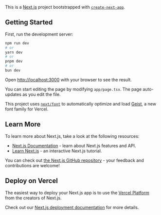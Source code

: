 This is a [Next.js](https://nextjs.org) project bootstrapped with [`create-next-app`](https://nextjs.org/docs/app/api-reference/cli/create-next-app).

## Getting Started

First, run the development server:

```bash
npm run dev
# or
yarn dev
# or
pnpm dev
# or
bun dev
```

Open [http://localhost:3000](http://localhost:3000) with your browser to see the result.

You can start editing the page by modifying `app/page.tsx`. The page auto-updates as you edit the file.

This project uses [`next/font`](https://nextjs.org/docs/app/building-your-application/optimizing/fonts) to automatically optimize and load [Geist](https://vercel.com/font), a new font family for Vercel.

## Learn More

To learn more about Next.js, take a look at the following resources:

- [Next.js Documentation](https://nextjs.org/docs) - learn about Next.js features and API.
- [Learn Next.js](https://nextjs.org/learn) - an interactive Next.js tutorial.

You can check out [the Next.js GitHub repository](https://github.com/vercel/next.js) - your feedback and contributions are welcome!

## Deploy on Vercel

The easiest way to deploy your Next.js app is to use the [Vercel Platform](https://vercel.com/new?utm_medium=default-template&filter=next.js&utm_source=create-next-app&utm_campaign=create-next-app-readme) from the creators of Next.js.

Check out our [Next.js deployment documentation](https://nextjs.org/docs/app/building-your-application/deploying) for more details.

<!-- # AntAuth

A modern authentication system built with **React**, **Ant Design**, and a **fake backend** (Next.js API routes). This project demonstrates a login and signup system with features like password strength checking, dark mode, and mock password recovery.

## Features

- 🔒 Login and signup with form validation
- 📊 Password strength indicator
- 🌙 Dark mode toggle
- 📱 Responsive design with Ant Design
- 🔑 Mock password recovery (simulated due to fake backend)
- 🌍 Multi-language support

## Limitations

- Uses a fake backend (static `users` array) for demonstration.
- Features like password-recovery and 2FA are simulated (e.g., codes displayed in UI) due to the absence of email/SMS services.
- Social login is not implemented, as it requires third-party OAuth providers.

## Future Enhancements

With a real backend (e.g., Firebase, Node.js), I would:

- Implement email verification and password recovery using Nodemailer.
- Add social login with Google/Facebook OAuth.
- Enable 2FA with SMS or authenticator apps. -->
